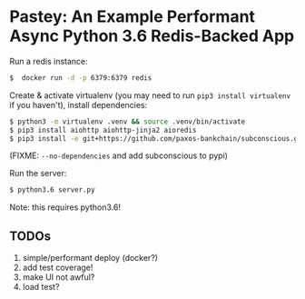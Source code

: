 # Pastey: An Example Performant Async Python 3.6 Redis-Backed App

Run a redis instance:
```bash
$  docker run -d -p 6379:6379 redis
```

Create & activate virtualenv (you may need to run `pip3 install virtualenv` if you haven't), install dependencies:
```bash
$ python3 -m virtualenv .venv && source .venv/bin/activate
$ pip3 install aiohttp aiohttp-jinja2 aioredis
$ pip3 install -e git+https://github.com/paxos-bankchain/subconscious.git@9bed39fd5523a6a36417abe5873773d3cb96ea25#egg=subconscious --no-dependencies
```
(FIXME: `--no-dependencies` and add subconscious to pypi)

Run the server:
```bash
$ python3.6 server.py
```
Note: this requires python3.6!

## TODOs
1. simple/performant deploy (docker?)
2. add test coverage!
3. make UI not awful?
4. load test?
